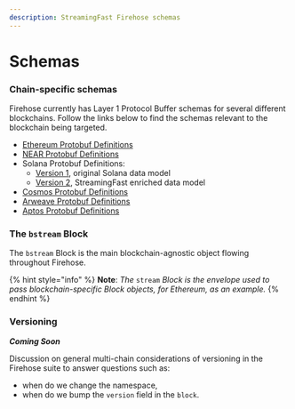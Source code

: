 ```yaml
---
description: StreamingFast Firehose schemas
---
```


# Schemas

### Chain-specific schemas

Firehose currently has Layer 1 Protocol Buffer schemas for several different blockchains. Follow the links below to find the schemas relevant to the blockchain being targeted.

* [Ethereum Protobuf Definitions](https://github.com/streamingfast/firehose-ethereum/blob/develop/proto/sf/ethereum/type/v2/type.proto)
* [NEAR Protobuf Definitions](https://github.com/streamingfast/firehose-near/blob/develop/proto/sf/near/type/v1/type.proto)
* Solana Protobuf Definitions:
  * [Version 1](https://github.com/streamingfast/sf-solana/blob/develop/proto/sf/solana/type/v1/type.proto), original Solana data model
  * [Version 2](https://github.com/streamingfast/sf-solana/blob/develop/proto/sf/solana/type/v2/type.proto), StreamingFast enriched data model
* [Cosmos Protobuf Definitions](https://github.com/figment-networks/proto-cosmos/blob/main/sf/cosmos/type/v1/type.proto)
* [Arweave Protobuf Definitions](https://github.com/streamingfast/firehose-arweave/blob/develop/proto/sf/arweave/type/v1/type.proto)
* [Aptos Protobuf Definitions](https://github.com/aptos-labs/aptos-core/blob/main/crates/aptos-protos/proto/aptos/extractor/v1/extractor.proto)

### The `bstream` Block

The `bstream` Block is the main blockchain-agnostic object flowing throughout Firehose.&#x20;

{% hint style="info" %}
**Note**: _The_ `stream` _Block is the envelope used to pass blockchain-specific Block objects, for Ethereum, as an example._
{% endhint %}

### Versioning

_**Coming Soon**_

Discussion on general multi-chain considerations of versioning in the Firehose suite to answer questions such as:

* when do we change the namespace,&#x20;
* when do we bump the `version` field in the `block`.
